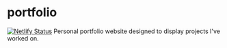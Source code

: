 # portfolio
[![Netlify Status](https://api.netlify.com/api/v1/badges/32426564-c518-4cfc-bc3c-e62a162d9a80/deploy-status)](https://app.netlify.com/sites/portfolio-oliverm/deploys)
Personal portfolio website designed to display projects I've worked on.
